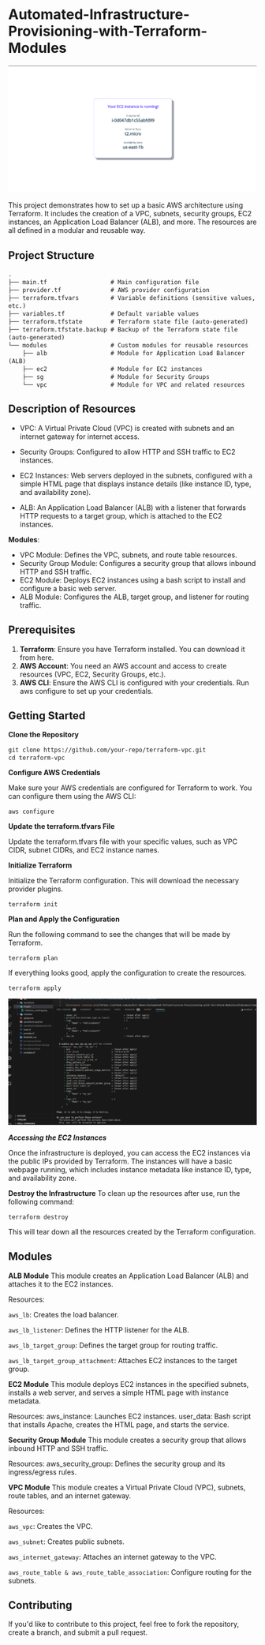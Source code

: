 # Automated-Infrastructure-Provisioning-with-Terraform-Modules

![instance_running.png](https://github.com/pulkit-dheer/Automated-Infrastructure-Provisioning-with-Terraform-Modules/blob/main/images/instance_running.png)


This project demonstrates how to set up a basic AWS architecture using Terraform. It includes the creation of a VPC, subnets, security groups, EC2 instances, an Application Load Balancer (ALB), and more. The resources are all defined in a modular and reusable way.

## Project Structure

```
.
├── main.tf                  # Main configuration file
├── provider.tf              # AWS provider configuration
├── terraform.tfvars         # Variable definitions (sensitive values, etc.)
├── variables.tf             # Default variable values
├── terraform.tfstate        # Terraform state file (auto-generated)
├── terraform.tfstate.backup # Backup of the Terraform state file (auto-generated)
└── modules                  # Custom modules for reusable resources
    ├── alb                  # Module for Application Load Balancer (ALB)
    ├── ec2                  # Module for EC2 instances
    ├── sg                   # Module for Security Groups
    └── vpc                  # Module for VPC and related resources
```


## Description of Resources

- VPC: A Virtual Private Cloud (VPC) is created with subnets and an internet gateway for internet access.

- Security Groups: Configured to allow HTTP and SSH traffic to EC2 instances.

- EC2 Instances: Web servers deployed in the subnets, configured with a simple HTML page that displays instance details (like instance ID, type, and availability zone).

- ALB: An Application Load Balancer (ALB) with a listener that forwards HTTP requests to a target group, which is attached to the EC2 instances.

**Modules**:
- VPC Module: Defines the VPC, subnets, and route table resources.
- Security Group Module: Configures a security group that allows inbound HTTP and SSH traffic.
- EC2 Module: Deploys EC2 instances using a bash script to install and configure a basic web server.
- ALB Module: Configures the ALB, target group, and listener for routing traffic.


## Prerequisites

1. **Terraform**: Ensure you have Terraform installed. You can download it from here.
2. **AWS Account**: You need an AWS account and access to create resources (VPC, EC2, Security Groups, etc.).
3. **AWS CLI**: Ensure the AWS CLI is configured with your credentials. Run aws configure to set up your credentials.

## Getting Started

**Clone the Repository**
```
git clone https://github.com/your-repo/terraform-vpc.git
cd terraform-vpc
```


**Configure AWS Credentials**

Make sure your AWS credentials are configured for Terraform to work. You can configure them using the AWS CLI:

```
aws configure
```


**Update the terraform.tfvars File**

Update the terraform.tfvars file with your specific values, such as VPC CIDR, subnet CIDRs, and EC2 instance names.


**Initialize Terraform**

Initialize the Terraform configuration. This will download the necessary provider plugins.

```
terraform init
```

**Plan and Apply the Configuration**

Run the following command to see the changes that will be made by Terraform.
```
terraform plan
```

If everything looks good, apply the configuration to create the resources.
```
terraform apply
```
![terraform apply](https://github.com/pulkit-dheer/Automated-Infrastructure-Provisioning-with-Terraform-Modules/blob/main/images/terraform_apply.png)

***Accessing the EC2 Instances***

Once the infrastructure is deployed, you can access the EC2 instances via the public IPs provided by Terraform. The instances will have a basic webpage running, which includes instance metadata like instance ID, type, and availability zone.

**Destroy the Infrastructure**
To clean up the resources after use, run the following command:

```
terraform destroy
```
This will tear down all the resources created by the Terraform configuration.

## Modules

**ALB Module**
This module creates an Application Load Balancer (ALB) and attaches it to the EC2 instances.

Resources:

`aws_lb`: Creates the load balancer.

`aws_lb_listener`: Defines the HTTP listener for the ALB.

`aws_lb_target_group`: Defines the target group for routing traffic.

`aws_lb_target_group_attachment`: Attaches EC2 instances to the target group.


**EC2 Module**
This module deploys EC2 instances in the specified subnets, installs a web server, and serves a simple HTML page with instance metadata.

Resources:
aws_instance: Launches EC2 instances.
user_data: Bash script that installs Apache, creates the HTML page, and starts the service.

**Security Group Module**
This module creates a security group that allows inbound HTTP and SSH traffic.

Resources:
aws_security_group: Defines the security group and its ingress/egress rules.

**VPC Module**
This module creates a Virtual Private Cloud (VPC), subnets, route tables, and an internet gateway.

Resources:

``aws_vpc``: Creates the VPC.

``aws_subnet``: Creates public subnets.

``aws_internet_gateway``: Attaches an internet gateway to the VPC.

``aws_route_table & aws_route_table_association``: Configure routing for the subnets.

## Contributing
If you'd like to contribute to this project, feel free to fork the repository, create a branch, and submit a pull request.

